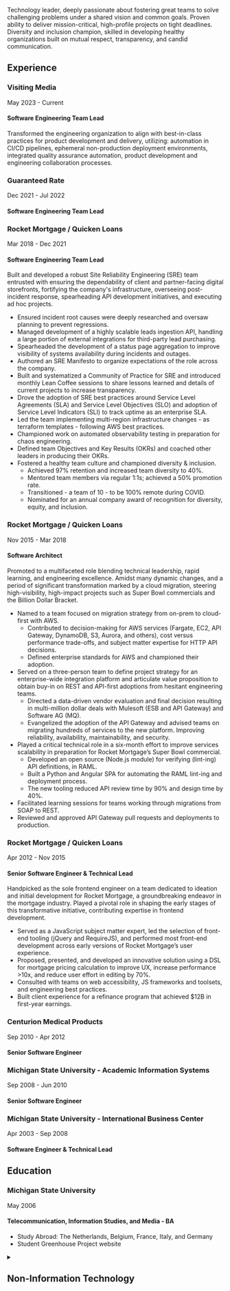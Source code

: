 Technology leader, deeply passionate about fostering great teams to solve challenging problems under a shared vision and common goals. Proven ability to deliver mission-critical, high-profile projects on tight deadlines. Diversity and inclusion champion, skilled in developing healthy organizations built on mutual respect, transparency, and candid communication.

<!-- The teams I lead quickly become great teams, setting the pace and example for others. Great teams are more than simply a group of people working on similar projects. Great teams require purpose, intention, and a shared vision of success. Great teams have common goals and practices that are well known and followed. I build great teams composed of people who respect each other, solve tough problems, and support and challenge one another. -->

<!-- Diversity, equity, and inclusion are constant considerations I keep in mind when building or growing a team. No one should feel minimized in any pursuit of success, and everyone should feel safe being themself. The world is not perfect, and not everyone has the same vision of what perfect is. We can all help make it better through honest and candid collaborative communication. -->

## Experience

### Visiting Media

May 2023 - Current

#### Software Engineering Team Lead

Transformed the engineering organization to align with best-in-class practices for product development and delivery, utilizing: automation in CI/CD pipelines, ephemeral non-production deployment environments, integrated quality assurance automation, product development and engineering collaboration processes.

<!-- - I have built a culture of trust and collaboration with a globally diverse team.
- We are maturing the SDLC continuously by adopting best practices: trunk-based development, continuous integration and continuous deployment (CI/CD), code review, architectural decision records (ADRs), and more.
- Conducted annual and quarterly employee performance reviews in addition to regular one-on-ones. -->

### Guaranteed Rate

Dec 2021 - Jul 2022

#### Software Engineering Team Lead

<!-- I joined the Enterprise Architecture team to focus on their front-end user experience. However, shortly after joining the company (2 days) the Engineering Manager for their core services team gave notice and the company was not going to be hiring a replacement and needed someone to step into that role and with my experience I was a perfect fit.

- Restored a positive and productive team culture focused on the loans processing platform.
- Facilitated discussions and negotiations with Confluent for an Event-driven Architecture pattern.
- Coordinated annual employee performance reviews. -->

### Rocket Mortgage / Quicken Loans

Mar 2018 - Dec 2021

#### Software Engineering Team Lead

Built and developed a robust Site Reliability Engineering (SRE) team entrusted with ensuring the dependability of client and partner-facing digital storefronts, fortifying the company's infrastructure, overseeing post-incident response, spearheading API development initiatives, and executing ad hoc projects.

- Ensured incident root causes were deeply researched and oversaw planning to prevent regressions.
- Managed development of a highly scalable leads ingestion API, handling a large portion of external integrations for third-party lead purchasing.
- Spearheaded the development of a status page aggregation to improve visibility of systems availability during incidents and outages.
- Authored an SRE Manifesto to organize expectations of the role across the company.
- Built and systematized a Community of Practice for SRE and introduced monthly Lean Coffee sessions to share lessons learned and details of current projects to increase transparency.
- Drove the adoption of SRE best practices around Service Level Agreements (SLA) and Service Level Objectives (SLO) and adoption of Service Level Indicators (SLI) to track uptime as an enterprise SLA.
- Led the team implementing multi-region infrastructure changes - as terraform templates - following AWS best practices.
- Championed work on automated observability testing in preparation for chaos engineering.
- Defined team Objectives and Key Results (OKRs) and coached other leaders in producing their OKRs.
- Fostered a healthy team culture and championed diversity & inclusion.
  - Achieved 97% retention and increased team diversity to 40%.
  - Mentored team members via regular 1:1s; achieved a 50% promotion rate.
  - Transitioned - a team of 10 - to be 100% remote during COVID.
  - Nominated for an annual company award of recognition for diversity, equity, and inclusion.

### Rocket Mortgage / Quicken Loans

Nov 2015 - Mar 2018

#### Software Architect

Promoted to a multifaceted role blending technical leadership, rapid learning, and engineering excellence. Amidst many dynamic changes, and a period of significant transformation marked by a cloud migration, steering high-visibility, high-impact projects such as Super Bowl commercials and the Billion Dollar Bracket.

- Named to a team focused on migration strategy from on-prem to cloud-first with AWS.
  - Contributed to decision-making for AWS services (Fargate, EC2, API Gateway, DynamoDB, S3, Aurora, and others), cost versus performance trade-offs, and subject matter expertise for HTTP API decisions.
  - Defined enterprise standards for AWS and championed their adoption.
- Served on a three-person team to define project strategy for an enterprise-wide integration platform and articulate value proposition to obtain buy-in on REST and API-first adoptions from hesitant engineering teams.
  - Directed a data-driven vendor evaluation and final decision resulting in multi-million dollar deals with Mulesoft (ESB and API Gateway) and Software AG (MQ).
  - Evangelized the adoption of the API Gateway and advised teams on migrating hundreds of services to the new platform. Improving reliability, availability, maintainability, and security.
- Played a critical technical role in a six-month effort to improve services scalability in preparation for Rocket Mortgage’s Super Bowl commercial.
  - Developed an open source (Node.js module) for verifying (lint-ing) API definitions, in RAML.
  - Built a Python and Angular SPA for automating the RAML lint-ing and deployment process.
  - The new tooling reduced API review time by 90% and design time by 40%.
- Facilitated learning sessions for teams working through migrations from SOAP to REST.
- Reviewed and approved API Gateway pull requests and deployments to production.

### Rocket Mortgage / Quicken Loans

Apr 2012 - Nov 2015

#### Senior Software Engineer & Technical Lead

Handpicked as the sole frontend engineer on a team dedicated to ideation and initial development for Rocket Mortgage, a groundbreaking endeavor in the mortgage industry. Played a pivotal role in shaping the early stages of this transformative initiative, contributing expertise in frontend development.

- Served as a JavaScript subject matter expert, led the selection of front-end tooling (jQuery and RequireJS), and performed most front-end development across early versions of Rocket Mortgage’s user experience.
- Proposed, presented, and developed an innovative solution using a DSL for mortgage pricing calculation to improve UX, increase performance >10x, and reduce user effort in editing by 70%.
- Consulted with teams on web accessibility, JS frameworks and toolsets, and engineering best practices.
- Built client experience for a refinance program that achieved $12B in first-year earnings.

### Centurion Medical Products

Sep 2010 - Apr 2012

#### Senior Software Engineer

<!-- - Collaborated with leaders from Marketing and Technology to produce a new corporate website using an open source Content Management System (CMS).
- Migrated source control from Microsoft TFS 2010 to Git. -->

### Michigan State University - Academic Information Systems

Sep 2008 - Jun 2010

#### Senior Software Engineer

<!-- - Modernized technology for version control and CI/CD.
- Evangelized browser-stack standards, guidelines, and best practices. -->

### Michigan State University - International Business Center

Apr 2003 - Sep 2008

#### Software Engineer & Technical Lead

<!-- - Developed interactive automated event scheduling utility
- Spearheaded academic publishing book review system
- Crafted a simple UI for multiple international time-series datasets
- Optimized a custom content management system (CMS) for student contributors -->

## Education

### Michigan State University

May 2006

#### Telecommunication, Information Studies, and Media - BA

- Study Abroad: The Netherlands, Belgium, France, Italy, and Germany
- Student Greenhouse Project website

<details>
  <summary>
    <h2 title="Click to expand section">Non-Information Technology</h2>
  </summary>

### Aquamen Landscaping, White Lake, MI

#### Landscape Designer/Owner

Apr 2001 - Aug 2005

- Designed and installed landscapes and built structures
- Collected accounts payable and purchased requisite supplies

### Meridian Lawn Care &amp; Snow Removal, Meridian Twp, MI

#### Landscaping Coordinator

Feb 2003 - Sep 2004

- Collaborative design with customers
- Purchased materials for landscapes in excess of $50,000

### Case Residence Hall Cafeteria [MSU], East Lansing, MI

#### Prep-Cook

Mar 2002 - Apr 2003

- Prepared and served food - 2000 meals per day
- Mentored 3 students per semester in proper food preparation

### Cobra Enterprises, Madison Heights, MI

#### Machinist

Jun 1999 - Jan 2002

- Refined production of multi-million dollar prototype manufacturing jobs
- Modified machining techniques to reduce down time
- Verified quality control specifications

### Video Giant, Sterling Heights, MI

#### Store Manager

Sep 1996 - Apr 1999

- Regulated inventory and reduced theft in 7 stores
- Employee relations including: scheduling, hiring, and firing
- Trained 40 employees each year

### Wheeler &amp; Sons Construction, Independence Twp, MI

#### Carpenter

May 1996 - Aug 1996

- Basic structural framing in residential housing
- Manual labor organizing building materials

### Sweetwater’s Bistro, Keego Harbor, MI

#### Swing Cook

Sep 1994 - May 1996

- Mediated service of an average of 900 meals per night
- Adapted to work in high demand environments

</details>
